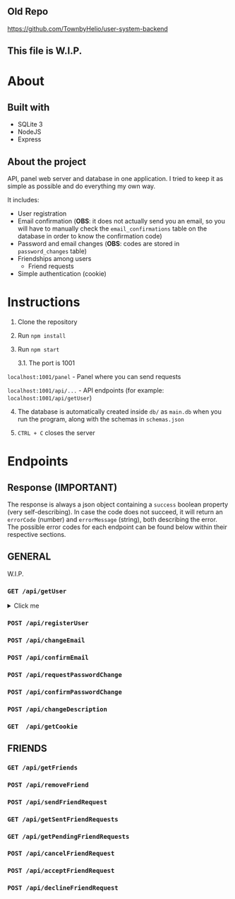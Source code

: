 ## Old Repo
https://github.com/TownbyHelio/user-system-backend

## This file is W.I.P.

# About

## Built with
* SQLite 3
* NodeJS
* Express

## About the project
API, panel web server and database in one application. I tried to keep it as simple as possible and do everything my own way.

It includes:
* User registration
* Email confirmation (**OBS**: it does not actually send you an email, so you will have to manually check the `email_confirmations` table on the database in order to know the confirmation code)
* Password and email changes (**OBS**: codes are stored in `password_changes` table)
* Friendships among users
    * Friend requests
* Simple authentication (cookie)


# Instructions
1. Clone the repository
2. Run `npm install`
3. Run `npm start`

    3.1. The port is 1001

`localhost:1001/panel` - Panel where you can send requests

`localhost:1001/api/...` - API endpoints (for example: `localhost:1001/api/getUser`)

4. The database is automatically created inside `db/` as `main.db` when you run the program, along with the schemas in `schemas.json`

5. `CTRL + C` closes the server

# Endpoints

## Response (IMPORTANT)
The response is always a json object containing a `success` boolean property (very self-describing). In case the code does not succeed, it will return an `errorCode` (number) and `errorMessage` (string), both describing the error. The possible error codes for each endpoint can be found below within their respective sections.

## GENERAL
W.I.P.

### `GET /api/getUser`

<details>
    <summary>Click me</summary>

    ### Teste
</details>

### `POST /api/registerUser`
### `POST /api/changeEmail`
### `POST /api/confirmEmail`
### `POST /api/requestPasswordChange`
### `POST /api/confirmPasswordChange`
### `POST /api/changeDescription`
### `GET  /api/getCookie`

## FRIENDS

### `GET /api/getFriends`
### `POST /api/removeFriend`
### `POST /api/sendFriendRequest`
### `GET /api/getSentFriendRequests`
### `GET /api/getPendingFriendRequests`
### `POST /api/cancelFriendRequest`
### `POST /api/acceptFriendRequest`
### `POST /api/declineFriendRequest`
